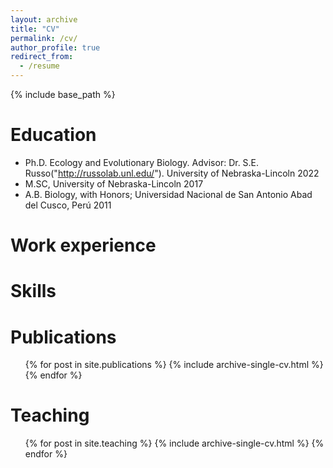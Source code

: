 ```yaml
---
layout: archive
title: "CV"
permalink: /cv/
author_profile: true
redirect_from:
  - /resume
---
```


{% include base_path %}

Education
======
* Ph.D. Ecology and Evolutionary Biology. Advisor: Dr. S.E. Russo("http://russolab.unl.edu/"). University of Nebraska-Lincoln 2022 	
* M.SC, University of Nebraska-Lincoln 2017
* A.B. Biology, with Honors; Universidad Nacional de San Antonio Abad del Cusco, Perú 2011


Work experience
======

  
Skills
======

Publications
======
  <ul>{% for post in site.publications %}
    {% include archive-single-cv.html %}
  {% endfor %}</ul>
  
  
Teaching
======
  <ul>{% for post in site.teaching %}
    {% include archive-single-cv.html %}
  {% endfor %}</ul>
  


